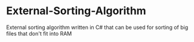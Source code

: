 # External-Sorting-Algorithm
External sorting algorithm written in C# that can be used for sorting of big files that don't fit into RAM
